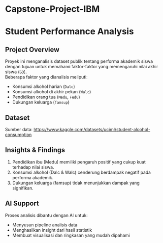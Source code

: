 # Capstone-Project-IBM
# Student Performance Analysis

## Project Overview
Proyek ini menganalisis dataset publik tentang performa akademik siswa dengan tujuan untuk memahami faktor-faktor yang memengaruhi nilai akhir siswa (`G3`).  
Beberapa faktor yang dianalisis meliputi:
- Konsumsi alkohol harian (`Dalc`)
- Konsumsi alkohol di akhir pekan (`Walc`)
- Pendidikan orang tua (`Medu`, `Fedu`)
- Dukungan keluarga (`famsup`)

## Dataset
  Sumber data:
  https://www.kaggle.com/datasets/uciml/student-alcohol-consumption  

## Insights & Findings
1. Pendidikan ibu (Medu) memiliki pengaruh positif yang cukup kuat terhadap nilai siswa.  
2. Konsumsi alkohol (Dalc & Walc) cenderung berdampak negatif pada performa akademik.  
3. Dukungan keluarga (famsup) tidak menunjukkan dampak yang signifikan.  

##  AI Support
Proses analisis dibantu dengan AI untuk:
- Menyusun pipeline analisis data  
- Menghasilkan insight dari hasil statistik  
- Membuat visualisasi dan ringkasan yang mudah dipahami  

